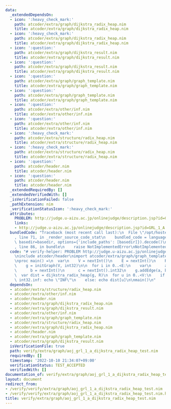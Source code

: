 ```yaml
---
data:
  _extendedDependsOn:
  - icon: ':heavy_check_mark:'
    path: atcoder/extra/graph/dijkstra_radix_heap.nim
    title: atcoder/extra/graph/dijkstra_radix_heap.nim
  - icon: ':heavy_check_mark:'
    path: atcoder/extra/graph/dijkstra_radix_heap.nim
    title: atcoder/extra/graph/dijkstra_radix_heap.nim
  - icon: ':question:'
    path: atcoder/extra/graph/dijkstra_result.nim
    title: atcoder/extra/graph/dijkstra_result.nim
  - icon: ':question:'
    path: atcoder/extra/graph/dijkstra_result.nim
    title: atcoder/extra/graph/dijkstra_result.nim
  - icon: ':question:'
    path: atcoder/extra/graph/graph_template.nim
    title: atcoder/extra/graph/graph_template.nim
  - icon: ':question:'
    path: atcoder/extra/graph/graph_template.nim
    title: atcoder/extra/graph/graph_template.nim
  - icon: ':question:'
    path: atcoder/extra/other/inf.nim
    title: atcoder/extra/other/inf.nim
  - icon: ':question:'
    path: atcoder/extra/other/inf.nim
    title: atcoder/extra/other/inf.nim
  - icon: ':heavy_check_mark:'
    path: atcoder/extra/structure/radix_heap.nim
    title: atcoder/extra/structure/radix_heap.nim
  - icon: ':heavy_check_mark:'
    path: atcoder/extra/structure/radix_heap.nim
    title: atcoder/extra/structure/radix_heap.nim
  - icon: ':question:'
    path: atcoder/header.nim
    title: atcoder/header.nim
  - icon: ':question:'
    path: atcoder/header.nim
    title: atcoder/header.nim
  _extendedRequiredBy: []
  _extendedVerifiedWith: []
  _isVerificationFailed: false
  _pathExtension: nim
  _verificationStatusIcon: ':heavy_check_mark:'
  attributes:
    PROBLEM: http://judge.u-aizu.ac.jp/onlinejudge/description.jsp?id=GRL_1_A
    links:
    - http://judge.u-aizu.ac.jp/onlinejudge/description.jsp?id=GRL_1_A
  bundledCode: "Traceback (most recent call last):\n  File \"/opt/hostedtoolcache/Python/3.10.7/x64/lib/python3.10/site-packages/onlinejudge_verify/documentation/build.py\"\
    , line 71, in _render_source_code_stat\n    bundled_code = language.bundle(stat.path,\
    \ basedir=basedir, options={'include_paths': [basedir]}).decode()\n  File \"/opt/hostedtoolcache/Python/3.10.7/x64/lib/python3.10/site-packages/onlinejudge_verify/languages/nim.py\"\
    , line 86, in bundle\n    raise NotImplementedError\nNotImplementedError\n"
  code: "# verify-helper: PROBLEM http://judge.u-aizu.ac.jp/onlinejudge/description.jsp?id=GRL_1_A\n\
    \ninclude atcoder/header\nimport atcoder/extra/graph/graph_template\nimport atcoder/extra/graph/dijkstra_radix_heap\n\
    \nproc main() =\n  var\n    V = nextInt()\n    E = nextInt()\n    R = nextInt()\n\
    \    g = initGraph(V, int32)\n\n  for i in 0..<E:\n    var\n      a = nextInt()\n\
    \      b = nextInt()\n      c = nextInt().int32\n    g.addEdge(a, b, c)\n  \n\
    \  var dist = dijkstra_radix_heap(g, R)\n  for u in 0..<V:\n    if dist[u] ==\
    \ int32.inf: echo \"INF\"\n    else: echo dist[u]\n\nmain()\n"
  dependsOn:
  - atcoder/extra/structure/radix_heap.nim
  - atcoder/extra/other/inf.nim
  - atcoder/header.nim
  - atcoder/extra/graph/dijkstra_radix_heap.nim
  - atcoder/extra/graph/dijkstra_result.nim
  - atcoder/extra/other/inf.nim
  - atcoder/extra/graph/graph_template.nim
  - atcoder/extra/structure/radix_heap.nim
  - atcoder/extra/graph/dijkstra_radix_heap.nim
  - atcoder/header.nim
  - atcoder/extra/graph/graph_template.nim
  - atcoder/extra/graph/dijkstra_result.nim
  isVerificationFile: true
  path: verify/extra/graph/aoj_grl_1_a_dijkstra_radix_heap_test.nim
  requiredBy: []
  timestamp: '2022-10-10 21:34:07+09:00'
  verificationStatus: TEST_ACCEPTED
  verifiedWith: []
documentation_of: verify/extra/graph/aoj_grl_1_a_dijkstra_radix_heap_test.nim
layout: document
redirect_from:
- /verify/verify/extra/graph/aoj_grl_1_a_dijkstra_radix_heap_test.nim
- /verify/verify/extra/graph/aoj_grl_1_a_dijkstra_radix_heap_test.nim.html
title: verify/extra/graph/aoj_grl_1_a_dijkstra_radix_heap_test.nim
---
```

